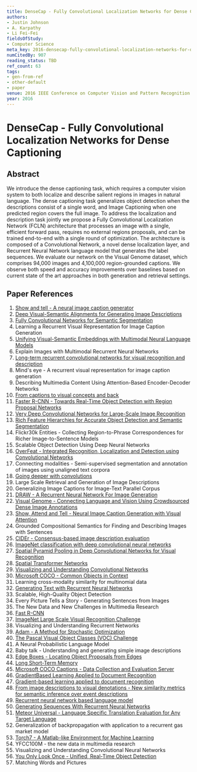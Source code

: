```yaml
---
title: DenseCap - Fully Convolutional Localization Networks for Dense Captioning
authors:
- Justin Johnson
- A. Karpathy
- Li Fei-Fei
fieldsOfStudy:
- Computer Science
meta_key: 2016-densecap-fully-convolutional-localization-networks-for-dense-captioning
numCitedBy: 907
reading_status: TBD
ref_count: 63
tags:
- gen-from-ref
- other-default
- paper
venue: 2016 IEEE Conference on Computer Vision and Pattern Recognition (CVPR)
year: 2016
---
```


# DenseCap - Fully Convolutional Localization Networks for Dense Captioning

## Abstract

We introduce the dense captioning task, which requires a computer vision system to both localize and describe salient regions in images in natural language. The dense captioning task generalizes object detection when the descriptions consist of a single word, and Image Captioning when one predicted region covers the full image. To address the localization and description task jointly we propose a Fully Convolutional Localization Network (FCLN) architecture that processes an image with a single, efficient forward pass, requires no external regions proposals, and can be trained end-to-end with a single round of optimization. The architecture is composed of a Convolutional Network, a novel dense localization layer, and Recurrent Neural Network language model that generates the label sequences. We evaluate our network on the Visual Genome dataset, which comprises 94,000 images and 4,100,000 region-grounded captions. We observe both speed and accuracy improvements over baselines based on current state of the art approaches in both generation and retrieval settings.

## Paper References

1. [Show and tell - A neural image caption generator](2015-show-and-tell-a-neural-image-caption-generator)
2. [Deep Visual-Semantic Alignments for Generating Image Descriptions](2017-deep-visual-semantic-alignments-for-generating-image-descriptions)
3. [Fully Convolutional Networks for Semantic Segmentation](2017-fully-convolutional-networks-for-semantic-segmentation)
4. Learning a Recurrent Visual Representation for Image Caption Generation
5. [Unifying Visual-Semantic Embeddings with Multimodal Neural Language Models](2014-unifying-visual-semantic-embeddings-with-multimodal-neural-language-models)
6. Explain Images with Multimodal Recurrent Neural Networks
7. [Long-term recurrent convolutional networks for visual recognition and description](2015-long-term-recurrent-convolutional-networks-for-visual-recognition-and-description)
8. Mind's eye - A recurrent visual representation for image caption generation
9. Describing Multimedia Content Using Attention-Based Encoder-Decoder Networks
10. [From captions to visual concepts and back](2015-from-captions-to-visual-concepts-and-back)
11. [Faster R-CNN - Towards Real-Time Object Detection with Region Proposal Networks](2015-faster-r-cnn-towards-real-time-object-detection-with-region-proposal-networks)
12. [Very Deep Convolutional Networks for Large-Scale Image Recognition](2015-very-deep-convolutional-networks-for-large-scale-image-recognition)
13. [Rich Feature Hierarchies for Accurate Object Detection and Semantic Segmentation](2014-rich-feature-hierarchies-for-accurate-object-detection-and-semantic-segmentation)
14. Flickr30k Entities - Collecting Region-to-Phrase Correspondences for Richer Image-to-Sentence Models
15. Scalable Object Detection Using Deep Neural Networks
16. [OverFeat - Integrated Recognition, Localization and Detection using Convolutional Networks](2014-overfeat-integrated-recognition-localization-and-detection-using-convolutional-networks)
17. Connecting modalities - Semi-supervised segmentation and annotation of images using unaligned text corpora
18. [Going deeper with convolutions](2015-going-deeper-with-convolutions)
19. Large Scale Retrieval and Generation of Image Descriptions
20. Generalizing Image Captions for Image-Text Parallel Corpus
21. [DRAW - A Recurrent Neural Network For Image Generation](2015-draw-a-recurrent-neural-network-for-image-generation)
22. [Visual Genome - Connecting Language and Vision Using Crowdsourced Dense Image Annotations](2016-visual-genome-connecting-language-and-vision-using-crowdsourced-dense-image-annotations)
23. [Show, Attend and Tell - Neural Image Caption Generation with Visual Attention](2015-show-attend-and-tell-neural-image-caption-generation-with-visual-attention)
24. Grounded Compositional Semantics for Finding and Describing Images with Sentences
25. [CIDEr - Consensus-based image description evaluation](2015-cider-consensus-based-image-description-evaluation)
26. [ImageNet classification with deep convolutional neural networks](2012-imagenet-classification-with-deep-convolutional-neural-networks)
27. [Spatial Pyramid Pooling in Deep Convolutional Networks for Visual Recognition](2015-spatial-pyramid-pooling-in-deep-convolutional-networks-for-visual-recognition)
28. [Spatial Transformer Networks](2015-spatial-transformer-networks)
29. [Visualizing and Understanding Convolutional Networks](2014-visualizing-and-understanding-convolutional-networks)
30. [Microsoft COCO - Common Objects in Context](2014-microsoft-coco-common-objects-in-context)
31. Learning cross-modality similarity for multinomial data
32. [Generating Text with Recurrent Neural Networks](2011-generating-text-with-recurrent-neural-networks)
33. Scalable, High-Quality Object Detection
34. Every Picture Tells a Story - Generating Sentences from Images
35. The New Data and New Challenges in Multimedia Research
36. [Fast R-CNN](2015-fast-r-cnn)
37. [ImageNet Large Scale Visual Recognition Challenge](2015-imagenet-large-scale-visual-recognition-challenge)
38. Visualizing and Understanding Recurrent Networks
39. [Adam - A Method for Stochastic Optimization](2015-adam-a-method-for-stochastic-optimization)
40. [The Pascal Visual Object Classes (VOC) Challenge](2009-the-pascal-visual-object-classes-voc-challenge)
41. A Neural Probabilistic Language Model
42. Baby talk - Understanding and generating simple image descriptions
43. [Edge Boxes - Locating Object Proposals from Edges](2014-edge-boxes-locating-object-proposals-from-edges)
44. [Long Short-Term Memory](1997-long-short-term-memory)
45. [Microsoft COCO Captions - Data Collection and Evaluation Server](2015-microsoft-coco-captions-data-collection-and-evaluation-server)
46. [GradientBased Learning Applied to Document Recognition](2001-gradientbased-learning-applied-to-document-recognition)
47. [Gradient-based learning applied to document recognition](1998-gradient-based-learning-applied-to-document-recognition)
48. [From image descriptions to visual denotations - New similarity metrics for semantic inference over event descriptions](2014-from-image-descriptions-to-visual-denotations-new-similarity-metrics-for-semantic-inference-over-event-descriptions)
49. [Recurrent neural network based language model](2010-recurrent-neural-network-based-language-model)
50. [Generating Sequences With Recurrent Neural Networks](2013-generating-sequences-with-recurrent-neural-networks)
51. [Meteor Universal - Language Specific Translation Evaluation for Any Target Language](2014-meteor-universal-language-specific-translation-evaluation-for-any-target-language)
52. Generalization of backpropagation with application to a recurrent gas market model
53. [Torch7 - A Matlab-like Environment for Machine Learning](2011-torch7-a-matlab-like-environment-for-machine-learning)
54. YFCC100M - the new data in multimedia research
55. Visualizing and Understanding Convolutional Neural Networks
56. [You Only Look Once - Unified, Real-Time Object Detection](2016-you-only-look-once-unified-real-time-object-detection)
57. Matching Words and Pictures

